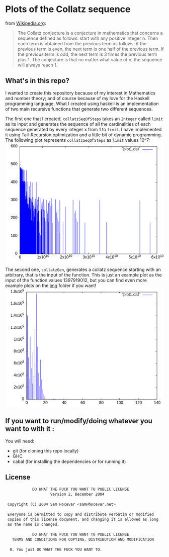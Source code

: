 # Plots of the Collatz sequence

from [Wikipedia.org](https://en.wikipedia.org/wiki/Collatz_Conjecture):
<blockquote>
The Collatz conjecture is a conjecture in mathematics that concerns a sequence defined as follows: start with any positive integer n. 
Then each term is obtained from the previous term as follows: if the previous term is even, the next term is one half of the previous term. If the previous term is odd, the next term is 3 times the previous term plus 1. 
The conjecture is that no matter what value of n, the sequence will always reach 1. 
</blockquote>

## What's in this repo?

I wanted to create this repository because of my interest in Mathematics and number theory; and of course because of my love for the Haskell programming language.
What I created using haskell is an implementation of two main recursive functions that generate two different sequences.

The first one that I created, `collatzSeqOfSteps` takes an `Integer` called `limit` as its input and generates the sequence of all the cardinalities of each sequence generated by every integer x from 1 to `limit`.
I have implemented it using Tail-Recursion optimization and a little bit of dynamic programming.
The following plot represents `collatzSeqOfSteps` as `limit` values 10^7:
![collatzSeqOfSteps 10000000](img/plot.png)

The second one, `collatzGen`,  generates a collatz sequence starting with an arbitrary, that is the input of the function.
This is just an example plot as the input of the function values 1397919012, but you can find even more example plots on the [img](https://github.com/meloncello/collatz-hs/tree/master/img) folder if you want!
![collatzGen 1397919012](https://raw.githubusercontent.com/meloncello/collatz-hs/master/img/collatzSequenceFrom1397919012.png)

## If you want to run/modify/doing whatever you want to with it :
You will need:
* git (for cloning this repo locally)
* GHC
* cabal (for installing the dependencies or for running it)

## License
```
            DO WHAT THE FUCK YOU WANT TO PUBLIC LICENSE
                    Version 2, December 2004

 Copyright (C) 2004 Sam Hocevar <sam@hocevar.net>

 Everyone is permitted to copy and distribute verbatim or modified
 copies of this license document, and changing it is allowed as long
 as the name is changed.

            DO WHAT THE FUCK YOU WANT TO PUBLIC LICENSE
   TERMS AND CONDITIONS FOR COPYING, DISTRIBUTION AND MODIFICATION

  0. You just DO WHAT THE FUCK YOU WANT TO.
 ```

